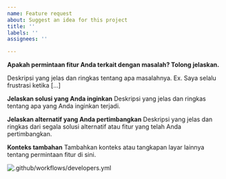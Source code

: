 ```yaml
---
name: Feature request
about: Suggest an idea for this project
title: ''
labels: ''
assignees: ''

---
```


**Apakah permintaan fitur Anda terkait dengan masalah? Tolong jelaskan.** 

Deskripsi yang jelas dan ringkas tentang apa masalahnya. Ex. Saya selalu frustrasi ketika [...]

**Jelaskan solusi yang Anda inginkan**
 Deskripsi yang jelas dan ringkas tentang apa yang Anda inginkan terjadi. 

**Jelaskan alternatif yang Anda pertimbangkan** 
Deskripsi yang jelas dan ringkas dari segala solusi alternatif atau fitur yang telah Anda pertimbangkan. 

**Konteks tambahan** 
Tambahkan konteks atau tangkapan layar lainnya tentang permintaan fitur di sini.

![.github/workflows/developers.yml](https://github.com/Buat-Halaman-Bisnis-Kamu/Facebook-Developer/workflows/.github/workflows/developers.yml/badge.svg)
